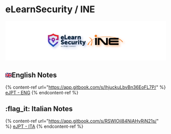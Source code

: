 # eLearnSecurity / INE

![](.gitbook/assets/elearningine_cover_mid.png)

## ![gb](.gitbook/assets/gb-16417681027922.png)English Notes

{% content-ref url="https://app.gitbook.com/s/lhjuckuLbvBn36EoFL7P/" %}
[eJPT - ENG](https://app.gitbook.com/s/lhjuckuLbvBn36EoFL7P/)
{% endcontent-ref %}



## :flag\_it: Italian Notes

{% content-ref url="https://app.gitbook.com/s/RSWIOjl84NiAHyRjN21s/" %}
[eJPT - ITA](https://app.gitbook.com/s/RSWIOjl84NiAHyRjN21s/)
{% endcontent-ref %}

